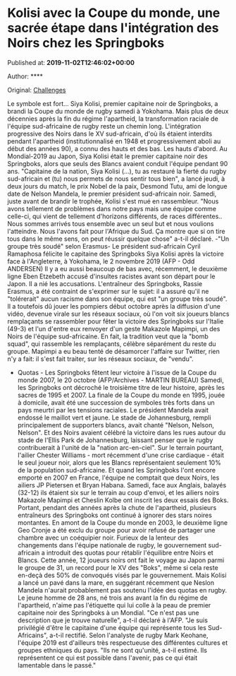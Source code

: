 
# Kolisi avec la Coupe du monde, une sacrée étape dans l'intégration des Noirs chez les Springboks

Published at: **2019-11-02T12:46:02+00:00**

Author: ****

Original: [Challenges](https://www.challenges.fr/sport/kolisi-avec-la-coupe-du-monde-une-sacree-etape-dans-l-integration-des-noirs-chez-les-springboks_682853)

Le symbole est fort... Siya Kolisi, premier capitaine noir de Springboks, a brandi la Coupe du monde de rugby samedi à Yokohama. Mais plus de deux décennies après la fin du régime l'apartheid, la transformation raciale de l'équipe sud-africaine de rugby reste un chemin long.
L'intégration progressive des Noirs dans le XV sud-africain, d'où ils étaient interdits pendant l'apartheid (institutionnalisé en 1948 et progressivement aboli au début des années 90), a connu des hauts et des bas.
Les hauts d'abord. Au Mondial-2019 au Japon, Siya Kolisi était le premier capitaine noir des Springboks, alors que seuls des Blancs avaient conduit l'équipe pendant 90 ans.
"Capitaine de la nation, Siya Kolisi (...), tu as restauré la fierté du rugby sud-africain et (tu) nous permets de nous sentir tous bien", a lancé jeudi, à deux jours du match, le prix Nobel de la paix, Desmond Tutu, ami de longue date de Nelson Mandela, le premier président sud-africain noir.
Samedi, juste avant de brandir le trophée, Kolisi s'est mué en rassembleur. "Nous avons tellement de problèmes dans notre pays mais une équipe comme celle-ci, qui vient de tellement d'horizons différents, de races différentes.. Nous sommes arrivés tous ensemble avec un seul but et nous voulions l'atteindre. Nous l'avons fait pour l'Afrique du Sud. Ça montre que si on tire tous dans le même sens, on peut réussir quelque chose" a-t-il déclaré.
-"Un groupe très soudé" selon Erasmus-
Le président sud-africain Cyril Ramaphosa félicite le capitaine des Springboks Siya Kolisi après la victoire face à l'Angleterre, à Yokohama, le 2 novembre 2019 (AFP - Odd ANDERSEN)
Il y a eu aussi beaucoup de bas avec, récemment, le deuxième ligne Eben Etzebeth accusé d'insultes racistes avant son départ pour le Japon. Il a nié les accusations.
L'entraîneur des Springboks, Rassie Erasmus, a été contraint de s'exprimer sur le sujet: il a assuré qu'il ne "tolérerait" aucun racisme dans son équipe, qui est "un groupe très soudé".
Il a toutefois dû jouer les pompiers début octobre après la diffusion d'une vidéo, devenue virale sur les réseaux sociaux, où l'on voit six joueurs blancs remplaçants se rassembler pour fêter la victoire des Springboks sur l'Italie (49-3) et l'un d'entre eux renvoyer d'un geste Makazole Mapimpi, un des Noirs de l'équipe sud-africaine.
En fait, la tradition veut que la "bomb squad", qui rassemble les remplaçants, célèbre séparément du reste du groupe. Mapimpi a eu beau tenté de désamorcer l'affaire sur Twitter, rien n'y a fait: il s'est fait traiter, sur les réseaux sociaux, de "vendu".
- Quotas -
Les Springboks fêtent leur victoire à l'issue de la Coupe du monde 2007, le 20 octobre (AFP/Archives - MARTIN BUREAU)
Samedi, les Springboks ont décroché le troisième titre de leur histoire, après les sacres de 1995 et 2007.
La finale de la Coupe du monde en 1995, jouée à domicile, avait été une succession de symboles très forts dans un pays meurtri par les tensions raciales.
Le président Mandela avait endossé le maillot vert et jaune. Le stade de Johannesburg, rempli principalement de supporters blancs, avait chanté "Nelson, Nelson, Nelson". Et des Noirs avaient célébré la victoire dans les rues autour du stade de l'Ellis Park de Johannesburg, laissant penser que le rugby contribuerait à l'unité de la "nation arc-en-ciel".
Sur le terrain pourtant, l'ailier Chester Williams - mort récemment d'une crise cardiaque - était le seul joueur noir, alors que les Blancs représentaient seulement 10% de la population sud-africaine.
Et quand les Springboks l'ont encore emporté en 2007 en France, l'équipe ne comptait que deux Noirs, les ailiers JP Pietersen et Bryan Habana. Samedi, face aux Anglais, balayés (32-12) ils étaient six sur le terrain au coup d'envoi, et les ailiers noirs Makazole Mapimpi et Cheslin Kolbe ont inscrit les deux essais des Boks.
Portant, pendant des années après la chute de l'apartheid, plusieurs entraîneurs des Springboks ont continué à ignorer des stars noires montantes. En amont de la Coupe du monde en 2003, le deuxième ligne Geo Cronje a été exclu du groupe pour avoir refusé de partager une chambre avec un coéquipier noir.
Furieux de la lenteur des changements dans l'équipe nationale de rugby, le gouvernement sud-africain a introduit des quotas pour rétablir l'équilibre entre Noirs et Blancs.
Cette année, 12 joueurs noirs ont fait le voyage au Japon parmi le groupe de 31, un record pour le XV des "Boks", même si cela reste en-deçà des 50% de convoqués visés par le gouvernement.
Mais Kolisi a lancé un pavé dans la mare, en suggérant récemment que Neslon Mandela n'aurait probablement pas soutenu l'idée des quotas en rugby.
Le jeune homme de 28 ans, né trois ans avant la fin du régime de l'apartheid, n'aime pas l'étiquette qui lui colle à la peau de premier capitaine noir des Springboks à un Mondial.
"Ce n'est pas une description que je trouve naturelle", a-t-il déclaré à l'AFP. "Je suis privilégié d'être le capitaine d'une équipe qui représente tous les Sud-Africains", a-t-il rectifié.
Selon l'analyste de rugby Mark Keohane, l'équipe 2019 est d'ailleurs très respectueuse des différentes cultures et groupes ethniques du pays. "Ils ne sont qu'unité, a-t-il estimé. Ils représentent ce qui est possible dans l'avenir, pas ce qui était lamentable dans le passé."
